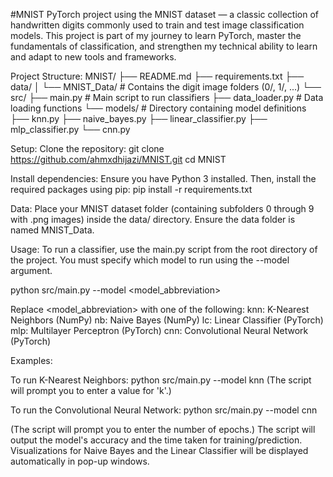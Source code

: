 #MNIST
PyTorch project using the MNIST dataset — a classic collection of handwritten digits commonly used to train and test image classification models. 
This project is part of my journey to learn PyTorch, master the fundamentals of classification, and strengthen my technical ability to learn and 
adapt to new tools and frameworks.

Project Structure:
MNIST/
├── README.md
├── requirements.txt
├── data/
│   └── MNIST_Data/ # Contains the digit image folders (0/, 1/, ...)
└── src/
    ├── main.py     # Main script to run classifiers
    ├── data_loader.py # Data loading functions
    └── models/     # Directory containing model definitions
        ├── knn.py
        ├── naive_bayes.py
        ├── linear_classifier.py
        ├── mlp_classifier.py
        └── cnn.py

Setup:
Clone the repository:
git clone https://github.com/ahmxdhijazi/MNIST.git
cd MNIST

Install dependencies: Ensure you have Python 3 installed. Then, install the required packages using pip:
pip install -r requirements.txt

Data: Place your MNIST dataset folder (containing subfolders 0 through 9 with .png images) inside the data/ directory. Ensure the data folder is named MNIST_Data.

Usage:
To run a classifier, use the main.py script from the root directory of the project. You must specify which model to run using the --model argument.

python src/main.py --model <model_abbreviation>


Replace <model_abbreviation> with one of the following:
knn: K-Nearest Neighbors (NumPy)
nb: Naive Bayes (NumPy)
lc: Linear Classifier (PyTorch)
mlp: Multilayer Perceptron (PyTorch)
cnn: Convolutional Neural Network (PyTorch)

Examples:

To run K-Nearest Neighbors:
python src/main.py --model knn
(The script will prompt you to enter a value for 'k'.)

To run the Convolutional Neural Network:
python src/main.py --model cnn

(The script will prompt you to enter the number of epochs.)
The script will output the model's accuracy and the time taken for training/prediction. 
Visualizations for Naive Bayes and the Linear Classifier will be displayed automatically in pop-up windows.